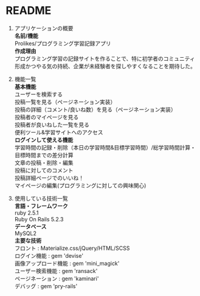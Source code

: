 # README
1. アプリケーションの概要  
  **名前/機能**  
    Prolikes/プログラミング学習記録アプリ  
  **作成理由**  
    プログラミング学習の記録サイトを作ることで、特に初学者のコミュニティ形成かつやる気の持続、企業が未経験者を探しやすくなることを期待した。  

1. 機能一覧  
  **基本機能**  
    ユーザーを検索する  
    投稿一覧を見る（ページネーション実装）  
    投稿の詳細（コメント/良いね数）を見る（ページネーション実装）  
    投稿者のマイページを見る  
    投稿者が良いねした一覧を見る  
    便利ツール&学習サイトへのアクセス  
  **ログインして使える機能**  
    学習時間の記録・削除（本日の学習時間&目標学習時間）/総学習時間計算・目標時間までの差分計算  
    文章の投稿・削除・編集  
    投稿に対してのコメント  
    投稿詳細ページでのいいね！  
    マイページの編集(プログラミングに対しての興味関心)  

1. 使用している技術一覧  
  **言語・フレームワーク**  
    ruby 2.5.1  
    Ruby On Rails 5.2.3  
  **データベース**  
    MySQL2  
  **主要な技術**  
    フロント            : Materialize.css/jQuery/HTML/SCSS  
    ログイン機能         : gem 'devise'  
    画像アップロード機能  : gem 'mini_magick'  
    ユーザー検索機能      : gem 'ransack'  
    ページネーション      : gem 'kaminari'  
    デバッグ             : gem 'pry-rails'  
